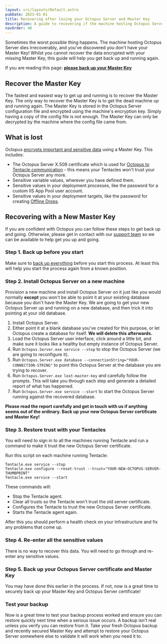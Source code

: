 ```yaml
---
layout: src/layouts/Default.astro
pubDate: 2023-01-01
title: Recovering after losing your Octopus Server and Master Key
description: A guide to recovering if the machine hosting Octopus Server dies irrecoverably, and you don't have the Master Key.
navOrder: 40
---
```


Sometimes the worst possible thing happens. The machine hosting Octopus Server dies irrecoverably, and you've discovered you don't have your Master Key! Whilst you cannot recover the data encrypted with your missing Master Key, this guide will help you get back up and running again.

If you are reading this page: [**please back up your Master Key**](/docs/octopus-rest-api/octopus.server.exe-command-line/show-master-key.md)

## Recover the Master Key

The fastest and easiest way to get up and running is to recover the Master Key. The only way to recover the Master Key is to get the dead machine up and running again. The Master Key is stored in the Octopus Server configuration file and encrypted using the machine's encryption key. Simply having a copy of the config file is not enough. The Master Key can only be decrypted by the machine where the config file came from.

## What is lost

Octopus [encrypts important and sensitive data](/docs/security/data-encryption.md) using a Master Key. This includes:

- The Octopus Server X.509 certificate which is used for [Octopus to Tentacle communication](/docs/security/octopus-tentacle-communication/index.md) - this means your Tentacles won't trust your Octopus Server any more.
- Sensitive variable values, wherever you have defined them.
- Sensitive values in your deployment processes, like the password for a custom IIS App Pool user account.
- Sensitive values in your deployment targets, like the password for creating [Offline Drops](/docs/infrastructure/deployment-targets/offline-package-drop.md).

## Recovering with a New Master Key

If you are confident with Octopus you can follow these steps to get back up and going. Otherwise, please get in contact with our [support team](https://octopus.com/support) so we can be available to help get you up and going.

### Step 1. Back up before you start

Make sure to [back up everything](/docs/administration/data/backup-and-restore.md) before you start this process. At least this will help you start the process again from a known position.

### Step 2. Install Octopus Server on a new machine

Provision a new machine and install Octopus Server on it just like you would normally **except** you won't be able to point it at your existing database because you don't have the Master Key. We are going to get your new Octopus Server up and running on a new database, and then trick it into pointing at your old database.

1. Install Octopus Server.
1. Either point it at a blank database you've created for this purpose, or let Octopus create a database for itself. **We will delete this afterwards.**
1. Load the Octopus Server user interface, click around a little bit, and make sure it looks like a healthy but empty instance of Octopus Server.
1. Run `Octopus.Server.exe service --stop` to stop the Octopus Server (we are going to reconfigure it).
1. Run `Octopus.Server.exe database --connectionString="YOUR-CONNECTION-STRING"` to point this Octopus Server at the database you are trying to recover.
1. Run `Octopus.Server.exe lost-master-key` and carefully follow the prompts. This will take you through each step and generate a detailed report of what has happened.
1. Run `Octopus.Server.exe service --start` to start the Octopus Server running against the recovered database.

**Please read the report carefully and get in touch with us if anything seems out of the ordinary. Back up your new Octopus Server certificate and Master Key!**

### Step 3. Restore trust with your Tentacles

You will need to sign in to all the machines running Tentacle and run a command to make it trust the new Octopus Server certificate.

Run this script on each machine running Tentacle:

```
Tentacle.exe service --stop
Tentacle.exe configure --reset-trust --trust="YOUR-NEW-OCTOPUS-SERVER-THUMBPRINT"
Tentacle.exe service --start
```

These commands will:

- Stop the Tentacle agent.
- Clear all trusts so the Tentacle won't trust the old server certificate.
- Configures the Tentacle to trust the new Octopus Server certificate.
- Starts the Tentacle agent again.

After this you should perform a health check on your Infrastructure and fix any problems that come up.

### Step 4. Re-enter all the sensitive values

There is no way to recover this data. You will need to go through and re-enter any sensitive values.

### Step 5. Back up your Octopus Server certificate and Master Key

You may have done this earlier in the process. If not, now is a great time to securely back up your Master Key and Octopus Server certificate!

### Test your backup

Now is a great time to test your backup process worked and ensure you can restore quickly next time when a serious issue occurs. A backup isn't real unless you verify you can restore from it. Take your fresh Octopus backup and recently secured Master Key and attempt to restore your Octopus Server somewhere else to validate it will work when you need it to.
